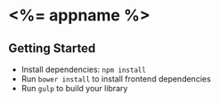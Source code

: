 # <%= appname %>

## Getting Started

- Install dependencies: `npm install`
- Run `bower install` to install frontend dependencies
- Run `gulp` to build your library

